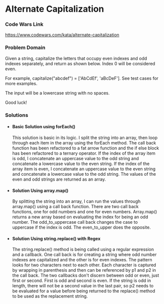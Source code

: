 # Alternate Capitalization

### Code Wars Link

https://www.codewars.com/kata/alternate-capitalization

### Problem Domain

Given a string, capitalize the letters that occupy even indexes and odd indexes separately, and return as shown below. Index 0 will be considered even.

For example, capitalize("abcdef") = ['AbCdEf', 'aBcDeF']. See test cases for more examples.

The input will be a lowercase string with no spaces.

Good luck!

### Solutions

  - #### Basic Solution using forEach()
    This solution is basic in its logic.  I split the string into an array, then loop through each item in the array using the forEach method.  The call back function has been refactored to a fat arrow function and the if else block has been refactored to a ternary operator.  If the index of the array item is odd, I concatenate an uppercase value to the odd string and concatenate a lowercase value to the even string. If the index of the array item is even, I concatenate an uppercase value to the even string and concatenate a lowercase value to the odd string.  The values of the even and odd strings are returned as an array.

  - #### Solution Using array.map()
    By splitting the string into an array, I can run the values through array.map() using a call back function.  There are two call back functions, one for odd numbers and one for even numbers.  Array.map() returns a new array based on evaluating the index for being an odd number.  The odd_to_uppercase call back changes the case to uppercase if the index is odd.  The even_to_upper does the opposite.

  - #### Solution Using string.replace() with Regex
    The string.replace() method is being called using a regular expression and a callback.  One call back is for creating a string where odd number indexes are capitalized and the other is for even indexes.  The pattern looks for two characters next to each other.  Each character is captured by wrapping in parenthesis and then can be referenced by p1 and p2 in the call back.  The two callbacks don't discern between odd or even, just first or second.  First is odd and second is even.  If the string is odd in length, there will not be a second value in the last pair, so p2 needs to be evaluated for a value before being returned to the replace() method to be used as the replacement string.
